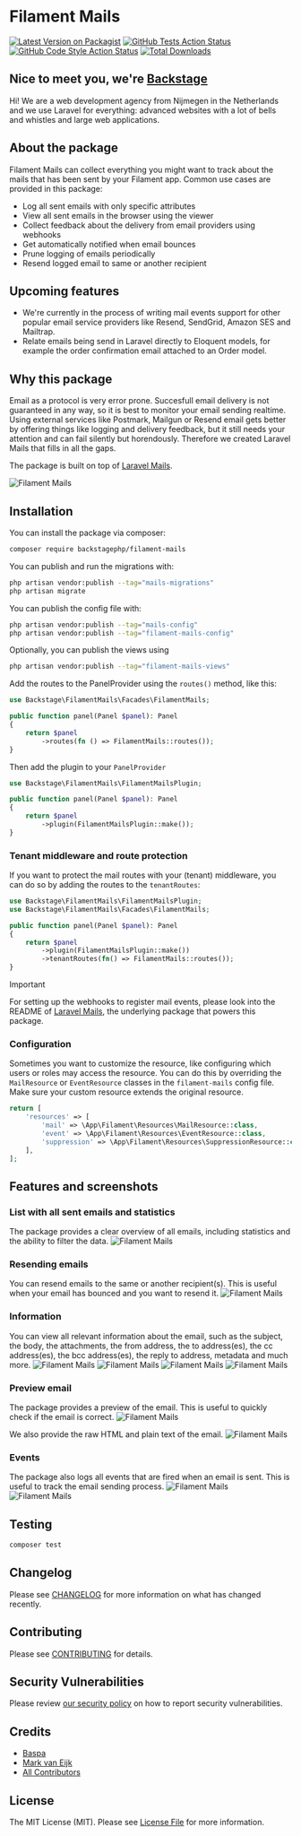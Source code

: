 # Filament Mails

[![Latest Version on Packagist](https://img.shields.io/packagist/v/backstagephp/filament-mails.svg?style=flat-square)](https://packagist.org/packages/backstagephp/filament-mails)
[![GitHub Tests Action Status](https://img.shields.io/github/actions/workflow/status/backstagephp/filament-mails/run-tests.yml?branch=main&label=tests&style=flat-square)](https://github.com/backstagephp/filament-mails/actions?query=workflow%3Arun-tests+branch%3Amain)
[![GitHub Code Style Action Status](https://img.shields.io/github/actions/workflow/status/backstagephp/filament-mails/fix-php-code-styling.yml?branch=main&label=code%20style&style=flat-square)](https://github.com/backstagephp/filament-mails/actions?query=workflow%3A"Fix+PHP+code+styling"+branch%3Amain)
[![Total Downloads](https://img.shields.io/packagist/dt/backstagephp/filament-mails.svg?style=flat-square)](https://packagist.org/packages/backstagephp/filament-mails)

## Nice to meet you, we're [Backstage](https://backstagephp.com)

Hi! We are a web development agency from Nijmegen in the Netherlands and we use Laravel for everything: advanced websites with a lot of bells and whistles and large web applications.

## About the package

Filament Mails can collect everything you might want to track about the mails that has been sent by your Filament app. Common use cases are provided in this package:

-   Log all sent emails with only specific attributes
-   View all sent emails in the browser using the viewer
-   Collect feedback about the delivery from email providers using webhooks
-   Get automatically notified when email bounces
-   Prune logging of emails periodically
-   Resend logged email to same or another recipient

## Upcoming features

-   We're currently in the process of writing mail events support for other popular email service providers like Resend, SendGrid, Amazon SES and Mailtrap.
-   Relate emails being send in Laravel directly to Eloquent models, for example the order confirmation email attached to an Order model.

## Why this package

Email as a protocol is very error prone. Succesfull email delivery is not guaranteed in any way, so it is best to monitor your email sending realtime. Using external services like Postmark, Mailgun or Resend email gets better by offering things like logging and delivery feedback, but it still needs your attention and can fail silently but horendously. Therefore we created Laravel Mails that fills in all the gaps.

The package is built on top of [Laravel Mails](https://github.com/backstagephp/laravel-mails).

![Filament Mails](https://raw.githubusercontent.com/backstagephp/filament-mails/main/docs/filament-mails.jpeg)

## Installation

You can install the package via composer:

```bash
composer require backstagephp/filament-mails
```

You can publish and run the migrations with:

```bash
php artisan vendor:publish --tag="mails-migrations"
php artisan migrate
```

You can publish the config file with:

```bash
php artisan vendor:publish --tag="mails-config"
php artisan vendor:publish --tag="filament-mails-config"
```

Optionally, you can publish the views using

```bash
php artisan vendor:publish --tag="filament-mails-views"
```

Add the routes to the PanelProvider using the `routes()` method, like this:

```php
use Backstage\FilamentMails\Facades\FilamentMails;

public function panel(Panel $panel): Panel
{
    return $panel
        ->routes(fn () => FilamentMails::routes());
}
```

Then add the plugin to your `PanelProvider`

```php
use Backstage\FilamentMails\FilamentMailsPlugin;

public function panel(Panel $panel): Panel
{
    return $panel
        ->plugin(FilamentMailsPlugin::make());
}
```

### Tenant middleware and route protection

If you want to protect the mail routes with your (tenant) middleware, you can do so by adding the routes to the `tenantRoutes`:

```php
use Backstage\FilamentMails\FilamentMailsPlugin;
use Backstage\FilamentMails\Facades\FilamentMails;

public function panel(Panel $panel): Panel
{
    return $panel
        ->plugin(FilamentMailsPlugin::make())
        ->tenantRoutes(fn() => FilamentMails::routes());
}
```

> [!IMPORTANT]
> For setting up the webhooks to register mail events, please look into the README of [Laravel Mails](https://github.com/backstagephp/laravel-mails), the underlying package that powers this package.

### Configuration

Sometimes you want to customize the resource, like configuring which users or roles may access the resource. You can do this by overriding the `MailResource` or `EventResource` classes in the `filament-mails` config file. Make sure your custom resource extends the original resource.

```php
return [
    'resources' => [
        'mail' => \App\Filament\Resources\MailResource::class,
        'event' => \App\Filament\Resources\EventResource::class,
        'suppression' => \App\Filament\Resources\SuppressionResource::class
    ],
];
```

## Features and screenshots

### List with all sent emails and statistics

The package provides a clear overview of all emails, including statistics and the ability to filter the data.
![Filament Mails](https://raw.githubusercontent.com/backstagephp/filament-mails/main/docs/mails-list.png)

### Resending emails

You can resend emails to the same or another recipient(s). This is useful when your email has bounced and you want to resend it.
![Filament Mails](https://raw.githubusercontent.com/backstagephp/filament-mails/main/docs/mail-resend.png)

### Information

You can view all relevant information about the email, such as the subject, the body, the attachments, the from address, the to address(es), the cc address(es), the bcc address(es), the reply to address, metadata and much more.
![Filament Mails](https://raw.githubusercontent.com/backstagephp/filament-mails/main/docs/mail-sender-information.png)
![Filament Mails](https://raw.githubusercontent.com/backstagephp/filament-mails/main/docs/mail-statistics.png)
![Filament Mails](https://raw.githubusercontent.com/backstagephp/filament-mails/main/docs/mail-events.png)
![Filament Mails](https://raw.githubusercontent.com/backstagephp/filament-mails/main/docs/mail-attachments.png)

### Preview email

The package provides a preview of the email. This is useful to quickly check if the email is correct.
![Filament Mails](https://raw.githubusercontent.com/backstagephp/filament-mails/main/docs/mail-preview.png)

We also provide the raw HTML and plain text of the email.
![Filament Mails](https://raw.githubusercontent.com/backstagephp/filament-mails/main/docs/mail-raw-html.png)

### Events

The package also logs all events that are fired when an email is sent. This is useful to track the email sending process.
![Filament Mails](https://raw.githubusercontent.com/backstagephp/filament-mails/main/docs/events-list.png)
![Filament Mails](https://raw.githubusercontent.com/backstagephp/filament-mails/main/docs/event-details.png)

## Testing

```bash
composer test
```

## Changelog

Please see [CHANGELOG](CHANGELOG.md) for more information on what has changed recently.

## Contributing

Please see [CONTRIBUTING](.github/CONTRIBUTING.md) for details.

## Security Vulnerabilities

Please review [our security policy](../../security/policy) on how to report security vulnerabilities.

## Credits

-   [Baspa](https://github.com/backstagephp)
-   [Mark van Eijk](https://github.com/markvaneijk)
-   [All Contributors](../../contributors)

## License

The MIT License (MIT). Please see [License File](LICENSE.md) for more information.
